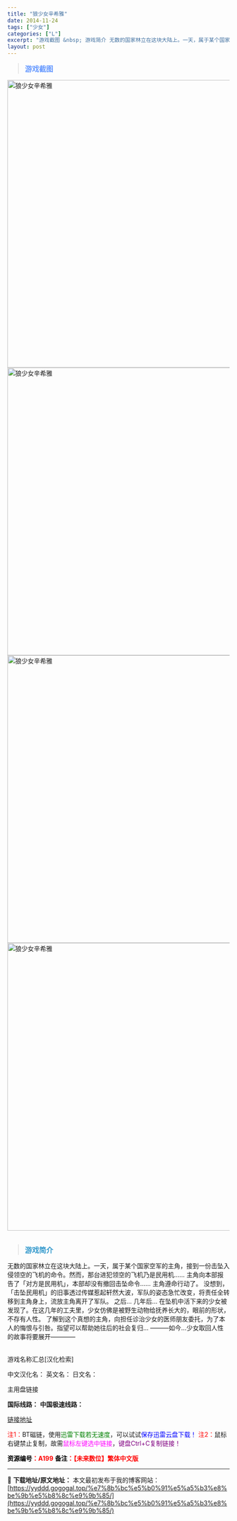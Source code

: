 ```yaml
---
title: "狼少女辛希雅"
date: 2014-11-24
tags: ["少女"]
categories: ["L"]
excerpt: "游戏截图 &nbsp; 游戏简介 无数的国家林立在这块大陆上。一天，属于某个国家空军的主角，接到一份击坠入侵领空的飞机的命令。然而，那台进犯领空的飞机乃是民用机…… 主角向本部报告了「对方是民用机」，本部却没有撤回击坠命令…… 主角遵命行动了。 没想到，「击坠民用机」的旧事透过传媒惹起轩然大波，军队&hellip;"
layout: post
---
```


<div>
<blockquote><b><span style="font-size: 12pt; color: #6699ff;">游戏截图</span></b></blockquote>
<div><img title="点击放大" src="https://yyddd.gogogal.top/wp-content/uploads/2025/04/20250430_6811e697ba94d.webp" alt="狼少女辛希雅" width="650" /></div>
<div><img title="点击放大" src="https://yyddd.gogogal.top/wp-content/uploads/2025/04/20250430_6811e699b1b60.webp" alt="狼少女辛希雅" width="650" /></div>
<div><img title="点击放大" src="https://yyddd.gogogal.top/wp-content/uploads/2025/04/20250430_6811e69b87764.webp" alt="狼少女辛希雅" width="650" /></div>
<div><img title="点击放大" src="https://yyddd.gogogal.top/wp-content/uploads/2025/04/20250430_6811e69d8ed93.webp" alt="狼少女辛希雅" width="650" /></div>
&nbsp;
<blockquote><b><span style="font-size: 12pt; color: #3399cc;">游戏简介</span></b></blockquote>
<div>无数的国家林立在这块大陆上。一天，属于某个国家空军的主角，接到一份击坠入侵领空的飞机的命令。然而，那台进犯领空的飞机乃是民用机……
主角向本部报告了「对方是民用机」，本部却没有撤回击坠命令……
主角遵命行动了。
没想到，「击坠民用机」的旧事透过传媒惹起轩然大波，军队的姿态急忙改变，将责任全转移到主角身上，流放主角离开了军队。
之后…
几年后…
在坠机中活下来的少女被发现了。在这几年的工夫里，少女仿佛是被野生动物给抚养长大的，眼前的形状，不存有人性。
了解到这个真想的主角，向担任诊治少女的医师朋友委托，为了本人的悔恨与引咎。指望可以帮助她往后的社会复归…
―――如今…少女取回人性的故事将要展开――――</div>
&nbsp;

游戏名称汇总[汉化检索]

中文汉化名：
英文名：
日文名：
</div>
<div class="panel panel-primary">
<div class="panel-heading">主用盘链接</div>
<div class="panel-body">

<b>国际线路：</b>
<b>中国极速线路：</b>

<!--wechatfans start-->

<a href="https://pan.xunlei.com/s/VORf4ne519u6ucrc0_OcNtHxA1?pwd=w6ur#">链接地址</a>

<!--wechatfans end-->
<span style="color: #ff0000;">注1：</span>BT磁链，使用<span style="color: #008000;">迅雷下载若无速度</span>，可以试试<span style="color: #0000ff;">保存迅雷云盘下载！</span>
<span style="color: #ff0000;">注2：</span>鼠标右键禁止复制，故需<span style="color: #ff00ff;">鼠标左键选中链接</span>，<span style="color: #800080;">键盘Ctrl+C复制链接！</span>

</div>
<div class="panel-footer"><span style="color: #ff0000;"><b><span style="color: #000000;">资源编号</span>：A199</b></span>
<span style="color: #ff0000;"><b><span style="color: #000000;">备注</span>：【未来数位】繁体中文版</b></span></div>
</div>

---
📖 **下载地址/原文地址：** 本文最初发布于我的博客网站：[https://yyddd.gogogal.top/%e7%8b%bc%e5%b0%91%e5%a5%b3%e8%be%9b%e5%b8%8c%e9%9b%85/](https://yyddd.gogogal.top/%e7%8b%bc%e5%b0%91%e5%a5%b3%e8%be%9b%e5%b8%8c%e9%9b%85/)
